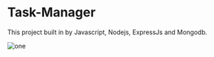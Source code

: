 # Task-Manager 
This project built in by Javascript, Nodejs, ExpressJs and Mongodb.

![one](https://user-images.githubusercontent.com/95397948/165134596-d7b25b36-349b-442a-a769-48a444f0965c.png)


